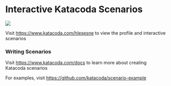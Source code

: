 # Interactive Katacoda Scenarios

[![](http://shields.katacoda.com/katacoda/hlesesne/count.svg)](https://www.katacoda.com/hlesesne "Get your profile on Katacoda.com")

Visit https://www.katacoda.com/hlesesne to view the profile and interactive scenarios

### Writing Scenarios
Visit https://www.katacoda.com/docs to learn more about creating Katacoda scenarios

For examples, visit https://github.com/katacoda/scenario-example
